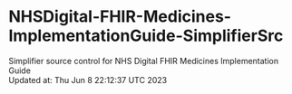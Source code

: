 # NHSDigital-FHIR-Medicines-ImplementationGuide-SimplifierSrc  
Simplifier source control for NHS Digital FHIR Medicines Implementation Guide  
Updated at: Thu Jun  8 22:12:37 UTC 2023
